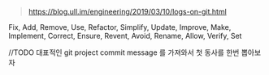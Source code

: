 



> https://blog.ull.im/engineering/2019/03/10/logs-on-git.html

Fix, Add, Remove, Use, Refactor, Simplify, Update, Improve, Make, Implement, Correct, Ensure, Revent, Avoid, Rename, Allow, Verify, Set


//TODO 대표적인 git project commit message 를 가져와서 첫 동사를 한번 뽑아보자

<!--stackedit_data:
eyJoaXN0b3J5IjpbMjQwNTYwNzddfQ==
-->